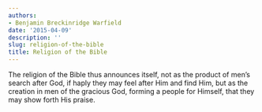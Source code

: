 ```yaml
---
authors:
- Benjamin Breckinridge Warfield
date: '2015-04-09'
description: ''
slug: religion-of-the-bible
title: Religion of the Bible
---
```

The religion of the Bible thus announces itself, not as the product of men’s search after God, if haply they may feel after Him and find Him, but as the creation in men of the gracious God, forming a people for Himself, that they may show forth His praise.



